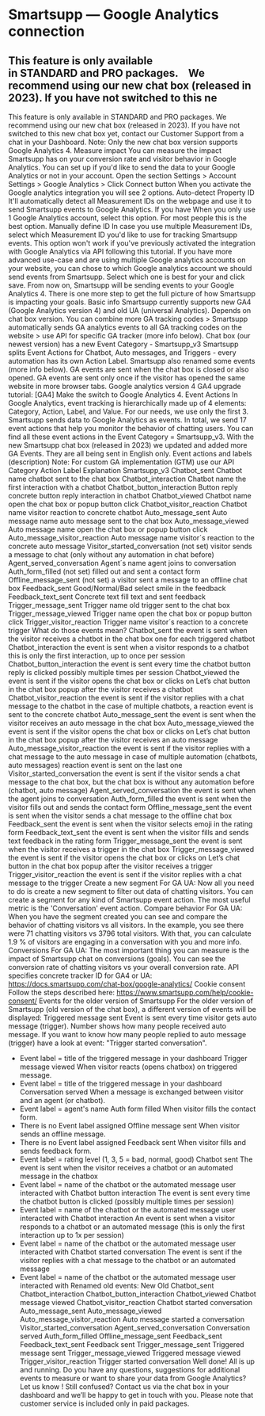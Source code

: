 # Smartsupp — Google Analytics connection
## This feature is only available in STANDARD and PRO packages.    We recommend using our new chat box (released in 2023). If you have not switched to this ne
This feature is only available in STANDARD and PRO packages. 
We recommend using our new chat box (released in 2023). If you have not switched to this new chat box yet, contact our Customer Support from a chat in your Dashboard.
Note: Only the new chat box version supports Google Analytics 4.
Measure impact
You can measure the impact Smartsupp has on your conversion rate and visitor behavior in Google Analytics. You can set up if you'd like to send the data to your Google Analytics or not in your account.
Open the section Settings > Account Settings > Google Analytics > Click Connect button
When you activate the Google analytics integration you will see 2 options.
Auto-detect Property ID
It'll automatically detect all Measurement IDs on the webpage and use it to send Smartsupp events to Google Analytics. If you have
When you only use 1 Google Analytics account, select this option. For most people this is the best option.
Manually define ID
In case you use multiple Measurement IDs, select which Measurement ID you'd like to use for tracking Smartsupp events. This option won't work if you've previously activated the integration with Google Analytics via API following this tutorial.
If you have more advanced use-case and are using multiple Google analytics accounts on your website, you can chose to which Google analytics account we should send events from Smartsupp.
Select which one is best for your and click save. From now on, Smartsupp will be sending events to your Google Analytics 4. There is one more step to get the full picture of how Smartsupp is impacting your goals.
Basic info
Smartsupp currently supports new GA4 (Google Analytics version 4) and old UA (universal Analytics). Depends on chat box version.
You can combine more GA tracking codes > Smartsupp automatically sends GA analytics events to all GA tracking codes on the website > use API for specific GA tracker (more info below).
Chat box (our newest version) has a new Event Category - Smartsupp_v3 
Smartsupp splits Event Actions for Chatbot, Auto messages, and Triggers - every automation has its own Action Label.
Smartsupp also renamed some events (more info below).
GA events are sent when the chat box is closed or also opened.
GA events are sent only once if the visitor has opened the same website in more browser tabs.
Google analytics version 4
GA4 upgrade tutorial: [GA4] Make the switch to Google Analytics 4.
Event Actions
In Google Analytics, event tracking is hierarchically made up of 4 elements: Category, Action, Label, and Value. For our needs, we use only the first 3.
Smartsupp sends data to Google Analytics as events. In total, we send 17 event actions that help you monitor the behavior of chatting users. You can find all these event actions in the Event Category = Smartsupp_v3.
With the new Smartsupp chat box (released in 2023) we updated and added more GA Events. They are all being sent in English only.
Event actions and labels (description)
Note: For custom GA implementation (GTM) use our API
Category
Action
Label
Explanation
Smartsupp_v3
Chatbot_sent
Chatbot name
chatbot sent to the chat box
Chatbot_interaction
Chatbot name
the first interaction with a chatbot
Chatbot_button_interaction
Button reply
concrete button reply interaction in chatbot
Chatbot_viewed
Chatbot name
open the chat box or popup button click
Chatbot_visitor_reaction
Chatbot name
visitor reaction to concrete chatbot
Auto_message_sent
Auto message name
auto message sent to the chat box
Auto_message_viewed
Auto message name
open the chat box or popup button click
Auto_message_visitor_reaction
Auto message name
visitor´s reaction to the concrete auto message
Visitor_started_conversation
(not set)
visitor sends a message to chat (only without any automation in chat before)
Agent_served_conversation
Agent´s name
agent joins to conversation
Auth_form_filled
(not set)
filled out and sent a contact form
Offline_message_sent
(not set)
a visitor sent a message to an offline chat box
Feedback_sent
Good/Normal/Bad
select smile in the feedback
Feedback_text_sent
Concrete text
fill text and sent feedback
Trigger_message_sent
Trigger name
old trigger sent to the chat box
Trigger_message_viewed
Trigger name
open the chat box or popup button click
Trigger_visitor_reaction
Trigger name
visitor´s reaction to a concrete trigger
What do those events mean?
Chatbot_sent
the event is sent when the visitor receives a chatbot in the chat box
one for each triggered chatbot
Chatbot_interaction
the event is sent when a visitor responds to a chatbot
this is only the first interaction, up to once per session
Chatbot_button_interaction
the event is sent every time the chatbot button reply is clicked
possibly multiple times per session
Chatbot_viewed
the event is sent if the visitor opens the chat box or clicks on Let’s chat button in the chat box popup after the visitor receives a chatbot
Chatbot_visitor_reaction
the event is sent if the visitor replies with a chat message to the chatbot
in the case of multiple chatbots, a reaction event is sent to the concrete chatbot
Auto_message_sent
the event is sent when the visitor receives an auto message in the chat box
Auto_message_viewed
the event is sent if the visitor opens the chat box or clicks on Let’s chat button in the chat box popup after the visitor receives an auto message
Auto_message_visitor_reaction
the event is sent if the visitor replies with a chat message to the auto message
in case of multiple automation (chatbots, auto messages) reaction event is sent on the last one
Visitor_started_conversation
the event is sent if the visitor sends a chat message to the chat box, but the chat box is without any automation before (chatbot, auto message)
Agent_served_conversation
the event is sent when the agent joins to conversation
Auth_form_filled
the event is sent when the visitor fills out and sends the contact form
Offline_message_sent
the event is sent when the visitor sends a chat message to the offline chat box
Feedback_sent
the event is sent when the visitor selects emoji in the rating form
Feedback_text_sent
the event is sent when the visitor fills and sends text feedback in the rating form
Trigger_message_sent
the event is sent when the visitor receives a trigger in the chat box
Trigger_message_viewed
the event is sent if the visitor opens the chat box or clicks on Let’s chat button in the chat box popup after the visitor receives a trigger
Trigger_visitor_reaction
the event is sent if the visitor replies with a chat message to the trigger
Create a new segment
For GA UA: Now all you need to do is create a new segment to filter out data of chatting visitors. You can create a segment for any kind of Smartsupp event action. The most useful metric is the 'Conversation' event action.
Compare behavior
For GA UA: When you have the segment created you can see and compare the behavior of chatting visitors vs all visitors. In the example, you see there were 71 chatting visitors vs 3796 total visitors. With that, you can calculate 1.9 % of visitors are engaging in a conversation with you and more info.
Conversions
For GA UA: The most important thing you can measure is the impact of Smartsupp chat on conversions (goals). You can see the conversion rate of chatting visitors vs your overall conversion rate.
API
specifies concrete tracker ID for GA4 or UA: https://docs.smartsupp.com/chat-box/google-analytics/ 
Cookie consent
Follow the steps described here: https://www.smartsupp.com/help/cookie-consent/ 
Events for the older version of Smartsupp
For the older version of Smartsupp (old version of the chat box), a different version of events will be displayed:
Triggered message sent
Event is sent every time visitor gets auto message (trigger). Number shows how many people received auto message. If you want to know how many people replied to auto message (trigger) have a look at event: "Trigger started conversation".
- Event label = title of the triggered message in your dashboard
Trigger message viewed
When visitor reacts (opens chatbox) on triggered message.
- Event label = title of the triggered message in your dashboard
Conversation served
When a message is exchanged between visitor and an agent (or chatbot).
- Event label = agent's name
Auth form filled
When visitor fills the contact form.
- There is no Event label assigned
Offline message sent
When visitor sends an offline message.
- There is no Event label assigned
Feedback sent
When visitor fills and sends feedback form.
- Event label = rating level (1, 3, 5 = bad, normal, good)
Chatbot sent
The event is sent when the visitor receives a chatbot or an automated message in the chatbox
- Event label = name of the chatbot or the automated message user interacted with
Chatbot button interaction
The event is sent every time the chatbot button is clicked (possibly multiple times per session)
- Event label = name of the chatbot or the automated message user interacted with
Chatbot interaction
An event is sent when a visitor responds to a chatbot or an automated message (this is only the first interaction up to 1x per session)
- Event label = name of the chatbot or the automated message user interacted with
Chatbot started conversation
The event is sent if the visitor replies with a chat message to the chatbot or an automated message
- Event label = name of the chatbot or the automated message user interacted with
Renamed old events:
New
Old
Chatbot_sent
Chatbot_interaction
Chatbot_button_interaction
Chatbot_viewed
Chatbot message viewed
Chatbot_visitor_reaction
Chatbot started conversation
Auto_message_sent
Auto_message_viewed
Auto_message_visitor_reaction
Auto message started a conversation
Visitor_started_conversation
Agent_served_conversation
Conversation served
Auth_form_filled
Offline_message_sent
Feedback_sent
Feedback_text_sent
Feedback sent
Trigger_message_sent
Triggered message sent
Trigger_message_viewed
Triggered message viewed
Trigger_visitor_reaction
Trigger started conversation
Well done! All is up and running.
Do you have any questions, suggestions for additional events to measure or want to share your data from Google Analytics? Let us know !
Still confused? Contact us via the chat box in your dashboard and we’ll be happy to get in touch with you. Please note that customer service is included only in paid packages.

